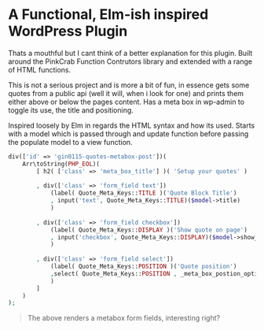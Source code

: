 # A Functional, Elm-ish inspired WordPress Plugin

Thats a mouthful but I cant think of a better explanation for this plugin. Built around the PinkCrab Function Contrutors library and extended with a range of HTML functions. 

This is not a serious project and is more a bit of fun, in essence gets some quotes from a public api (well it will, when i look for one) and prints them either above or below the pages content. Has a meta box in wp-admin to toggle its use, the title and positioning.

Inspired loosely by Elm in regards the HTML syntax and how its used. Starts with a model which is passed through and update function before passing the populate model to a view function. 

```php
div(['id' => 'gin0115-quotes-metabox-post'])(
    Arr\toString(PHP_EOL)(
        [ h2( ['class' => 'meta_box_title'] )( 'Setup your quotes' )
        
        , div(['class' => 'form_field text'])
            (label( Quote_Meta_Keys::TITLE )('Quote Block Title')
            , input('text', Quote_Meta_Keys::TITLE)($model->title)
            )
        
        , div(['class' => 'form_field checkbox'])
            (label( Quote_Meta_Keys::DISPLAY )('Show quote on page')
            , input('checkbox', Quote_Meta_Keys::DISPLAY)($model->show_quote ? 'YES' : 'NO')
            )
        
        , div(['class' => 'form_field select'])
            (label( Quote_Meta_Keys::POSITION )('Quote position')
            ,select( Quote_Meta_Keys::POSITION , _meta_box_postion_options())($model->position)
            )
        ]
    )
);
```
> The above renders a metabox form fields, interesting right?